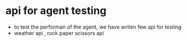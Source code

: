 # api for agent testing
* to test the performan of the agent, we have writen  few api for testing
* weather api , rock paper scissors api


